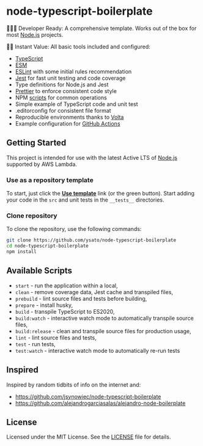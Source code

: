 # node-typescript-boilerplate

👩🏻‍💻 Developer Ready: A comprehensive template. Works out of the box for most [Node.js](https://nodejs.org/en/docs/) projects.

🏃🏽 Instant Value: All basic tools included and configured:

- [TypeScript](https://www.typescriptlang.org/)
- [ESM](https://developer.mozilla.org/en-US/docs/Web/JavaScript/Guide/Modules)
- [ESLint](https://github.com/eslint/eslint) with some initial rules recommendation
- [Jest](https://facebook.github.io/jest/) for fast unit testing and code coverage
- Type definitions for Node.js and Jest
- [Prettier](https://prettier.io/) to enforce consistent code style
- NPM [scripts](#available-scripts) for common operations
- Simple example of TypeScript code and unit test
- .editorconfig for consistent file format
- Reproducible environments thanks to [Volta](https://volta.sh/)
- Example configuration for [GitHub Actions](https://github.com/features/actions)

## Getting Started

This project is intended for use with the latest Active LTS of [Node.js](https://docs.aws.amazon.com/lambda/latest/dg/lambda-runtimes.html) supported by AWS Lambda.

### Use as a repository template

To start, just click the **[Use template](https://github.com/ysato/node-typescript-boilerplate/generate)** link (or the green button). Start adding your code in the `src` and unit tests in the `__tests__` directories.

### Clone repository

To clone the repository, use the following commands:

```sh
git clone https://github.com/ysato/node-typescript-boilerplate
cd node-typescript-boilerplate
npm install
```

## Available Scripts

- `start` - run the application within a local,
- `clean` - remove coverage data, Jest cache and transpiled files,
- `prebuild` - lint source files and tests before building,
- `prepare` - install husky,
- `build` - transpile TypeScript to ES2020,
- `build:watch` - interactive watch mode to automatically transpile source files,
- `build:release` - clean and transpile source files for production usage,
- `lint` - lint source files and tests,
- `test` - run tests,
- `test:watch` - interactive watch mode to automatically re-run tests

## Inspired

Inspired by random tidbits of info on the internet and:

- https://github.com/jsynowiec/node-typescript-boilerplate
- https://github.com/alejandrogarciasalas/alejandro-node-boilerplate

## License

Licensed under the MIT License. See the [LICENSE](https://github.com/ysato/node-typescript-boilerplate/blob/master/LICENSE) file for details.
